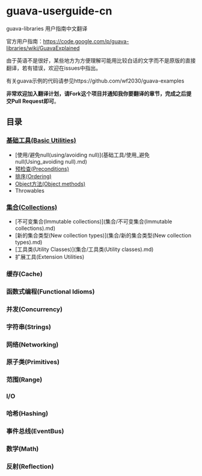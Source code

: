 guava-userguide-cn
===========================

guava-libraries 用户指南中文翻译

官方用户指南：https://code.google.com/p/guava-libraries/wiki/GuavaExplained

由于英语不是很好，某些地方为方便理解可能用比较白话的文字而不是原版的直接翻译，若有错误，欢迎在issues中指出。

有关guava示例的代码请参见https://github.com/wf2030/guava-examples

__非常欢迎加入翻译计划，请Fork这个项目并通知我你要翻译的章节，完成之后提交Pull Request即可__。

## 目录
### [基础工具(Basic Utilities)](基础工具)
- [使用/避免null(using/avoiding null)](基础工具/使用_避免null(Using_avoiding null).md)
- [预检查(Preconditions)](基础工具/预检查(Preconditions).md)
- [排序(Ordering)](基础工具/排序(Ordering).md)
- [Object方法(Object methods)](基础工具/Object方法(Object_methods).md)
- Throwables

### [集合(Collections)](集合)
- [不可变集合(Immutable collections)](集合/不可变集合(Immutable collections).md)
- [新的集合类型(New collection types)](集合/新的集合类型(New collection types).md)
- [工具类(Utility Classes)](集合/工具类(Utility classes).md)
- 扩展工具(Extension Utilities)

### 缓存(Cache)


### 函数式编程(Functional Idioms)


### 并发(Concurrency)


### 字符串(Strings)


### 网络(Networking)


### 原子类(Primitives)


### 范围(Range)


### I/O


### 哈希(Hashing)


### 事件总线(EventBus)


### 数学(Math)


### 反射(Reflection)
